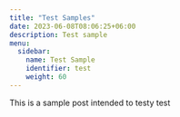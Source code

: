 ```yaml
---
title: "Test Samples"
date: 2023-06-08T08:06:25+06:00
description: Test sample
menu:
  sidebar:
    name: Test Sample
    identifier: test
    weight: 60
---
```


This is a sample post intended to testy test